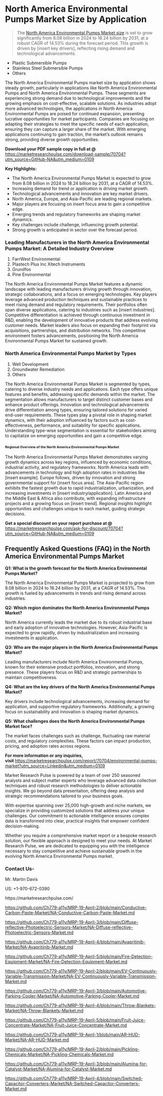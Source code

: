 <h1>North America Environmental Pumps Market&nbsp;Size by Application</h1><blockquote><p>The <a href="https://marketresearchpulse.com/download-sample/70704?utm_source=GitHub-NA&amp;utm_medium=0109">North America Environmental Pumps Market size</a> is set to grow significantly from 8.08 billion in 2024 to 18.24 billion by 2031, at a robust CAGR of 14.53% during the forecast period. This growth is driven by [insert key drivers], reflecting rising demand and technological advancements.</p></blockquote><ul><li>Plastic Submersible Pumps<li> Stainless Steel Submersible Pumps<li> Others</li></ul><p>The North America Environmental Pumps market size by application shows steady growth, particularly in applications like North America Environmental Pumps and North America Environmental Pumps. These segments are experiencing strong demand due to technological improvements and the growing emphasis on cost-effective, scalable solutions. As industries adopt more advanced technologies, the applications in North America Environmental Pumps are poised for continued expansion, presenting lucrative opportunities for market participants. Companies are focusing on adapting their strategies to meet the specific needs of each application, ensuring they can capture a larger share of the market. With emerging applications continuing to gain traction, the market’s outlook remains strong, providing diverse growth opportunities.</p><p><strong>Download your PDF sample copy in full at @ </strong><a href="https://marketresearchpulse.com/download-sample/70704?utm_source=GitHub-NA&amp;utm_medium=0109">https://marketresearchpulse.com/download-sample/70704?utm_source=GitHub-NA&amp;utm_medium=0109</a></p><p><strong>Key Highlights: </strong></p><ul><li>The North America Environmental Pumps Market is expected to grow from 8.08 billion in 2024 to 18.24 billion by 2031, at a CAGR of 14.53%.</li><li>Increasing demand for trend or application is driving market growth.</li><li>Technological advancements and innovation are key market drivers.</li><li>North America, Europe, and Asia-Pacific are leading regional markets.</li><li>Major players are focusing on insert focus area to gain a competitive edge.</li><li>Emerging trends and regulatory frameworks are shaping market dynamics.</li><li>Key challenges include challenge, influencing growth potential.</li><li>Strong growth is anticipated in sector over the forecast period.</li></ul><h3>Leading Manufacturers in the North America Environmental Pumps Market: A Detailed Industry Overview</h3><ol><li>FarrWest Environmental</li><li>Plastech Plus Inc Xitech Instruments</li><li>Grundfos</li><li>Pine Environmental</li></ol><div class="flex max-w-full flex-col flex-grow"><div class="min-h-8 text-message flex w-full flex-col items-end gap-2 whitespace-normal break-words [.text-message+&amp;]:mt-5" dir="auto" data-message-author-role="assistant" data-message-id="fd8432e4-4910-450d-b182-61b7bfb0a01f" data-message-model-slug="gpt-4o"><div class="flex w-full flex-col gap-1 empty:hidden first:pt-[3px]"><div class="markdown prose w-full break-words dark:prose-invert light"><p>The North America Environmental Pumps Market features a dynamic landscape with leading manufacturers driving growth through innovation, strategic collaborations, and a focus on emerging technologies. Key players leverage advanced production techniques and sustainable practices to meet rising demand and regulatory requirements. Their portfolios often span diverse applications, catering to industries such as [insert industries]. Competitive differentiation is achieved through continuous investment in R&amp;D, enabling the development of innovative products that address evolving customer needs. Market leaders also focus on expanding their footprint via acquisitions, partnerships, and distribution networks. This competitive environment fosters advancements, positioning the North America Environmental Pumps Market for sustained growth.</p></div></div></div></div><h3>North America Environmental Pumps Market by Types</h3><ol><li>Well Development<li> Groundwater Remediation<li> Others</li></ol><div class="flex max-w-full flex-col flex-grow"><div class="min-h-8 text-message flex w-full flex-col items-end gap-2 whitespace-normal break-words [.text-message+&amp;]:mt-5" dir="auto" data-message-author-role="assistant" data-message-id="084470be-0bb7-4664-bddf-5156b4f41249" data-message-model-slug="gpt-4o-mini"><div class="flex w-full flex-col gap-1 empty:hidden first:pt-[3px]"><div class="markdown prose w-full break-words dark:prose-invert light"><p>The North America Environmental Pumps Market is segmented by types, catering to diverse industry needs and applications. Each type offers unique features and benefits, addressing specific demands within the market. The segmentation allows manufacturers to target distinct customer bases and enhance product offerings. Innovation and technological advancements drive differentiation among types, ensuring tailored solutions for varied end-user requirements. These types play a pivotal role in shaping market dynamics, with their adoption influenced by factors such as cost-effectiveness, performance, and suitability for specific applications. Understanding type-wise segmentation is essential for stakeholders aiming to capitalize on emerging opportunities and gain a competitive edge.</p></div></div></div></div><h3><span style="font-size: 11px;">Regional Overview of the North America Environmental Pumps Market</span></h3><div class="flex max-w-full flex-col flex-grow"><div class="min-h-8 text-message flex w-full flex-col items-end gap-2 whitespace-normal break-words [.text-message+&amp;]:mt-5" dir="auto" data-message-author-role="assistant" data-message-id="e9038762-ce64-4e30-91c9-9bd413514231" data-message-model-slug="gpt-4o-mini"><div class="flex w-full flex-col gap-1 empty:hidden first:pt-[3px]"><div class="markdown prose w-full break-words dark:prose-invert light"><p>The North America Environmental Pumps Market demonstrates varying growth dynamics across key regions, influenced by economic conditions, industrial activity, and regulatory frameworks. North America leads with advancements in technology and high adoption rates in industries like [insert example]. Europe follows, driven by innovation and strong governmental support for [insert focus area]. The Asia-Pacific region exhibits the fastest growth due to rapid industrialization, urbanization, and increasing investments in [insert industry/application]. Latin America and the Middle East &amp; Africa also contribute, with expanding infrastructure projects and a growing focus on [insert trend]. Regional insights highlight opportunities and challenges unique to each market, guiding strategic decisions.</p></div></div></div></div><p><strong>Get a special discount on your report purchase at @ </strong><a href="https://marketresearchpulse.com/ask-for-discount/70704?utm_source=GitHub-NA&amp;utm_medium=0109">https://marketresearchpulse.com/ask-for-discount/70704?utm_source=GitHub-NA&amp;utm_medium=0109</a></p><h2>Frequently Asked Questions (FAQ) in the North America Environmental Pumps Market</h2><p><strong>Q1: What is the growth forecast for the North America Environmental Pumps Market?</strong></p><p>The North America Environmental Pumps Market is projected to grow from 8.08 billion in 2024 to 18.24 billion by 2031, at a CAGR of 14.53%. This growth is fueled by advancements in trends and rising demand across industries.</p><p><strong>Q2: Which region dominates the North America Environmental Pumps Market?</strong></p><p>North America currently leads the market due to its robust industrial base and early adoption of innovative technologies. However, Asia-Pacific is expected to grow rapidly, driven by industrialization and increasing investments in application.</p><p><strong>Q3: Who are the major players in the North America Environmental Pumps Market?</strong></p><p>Leading manufacturers include North America Environmental Pumps, known for their extensive product portfolios, innovation, and strong presence. These players focus on R&amp;D and strategic partnerships to maintain competitiveness.</p><p><strong>Q4: What are the key drivers of the North America Environmental Pumps Market?</strong></p><p>Key drivers include technological advancements, increasing demand for application, and supportive regulatory frameworks. Additionally, a growing focus on sustainability and innovation is shaping market dynamics.</p><p><strong>Q5: What challenges does the North America Environmental Pumps Market face?</strong></p><p>The market faces challenges such as challenge, fluctuating raw material costs, and regulatory complexities. These factors can impact production, pricing, and adoption rates across regions.</p><p><strong>For more information or any inquiries, visit&nbsp;</strong><a href="https://marketresearchpulse.com/report/70704/environmental-pumps-market?utm_source=Linkedin&utm_medium=0109">https://marketresearchpulse.com/report/70704/environmental-pumps-market?utm_source=Linkedin&utm_medium=0109</a></p><p>Market Research Pulse is powered by a team of over 250 seasoned analysts and subject matter experts who leverage advanced data collection techniques and robust research methodologies to deliver actionable insights. We go beyond data presentation, offering deep analysis and strategic recommendations tailored to your business goals.</p><p>With expertise spanning over 25,000 high-growth and niche markets, we specialize in providing customized solutions that address your unique challenges. Our commitment to actionable intelligence ensures complex data is transformed into clear, practical insights that empower confident decision-making.</p><p>Whether you require a comprehensive market report or a bespoke research solution, our flexible approach is designed to meet your needs. At Market Research Pulse, we are dedicated to equipping you with the intelligence necessary to stay competitive and achieve sustainable growth in the evolving North America Environmental Pumps market.</p><h3><strong>Contact Us-</strong></h3><p>Mr. Martin Davis</p><p>US: +1-970-672-0390</p><p>https://marketresearchpulse.com/</p><p><a href="https://github.com/Ch779-a11y/MRP-19-April-2/blob/main/Conductive-Carbon-Paste-Market/NA-Conductive-Carbon-Paste-Market.md">https://github.com/Ch779-a11y/MRP-19-April-2/blob/main/Conductive-Carbon-Paste-Market/NA-Conductive-Carbon-Paste-Market.md</a></p><p><a href="https://github.com/Ch779-a11y/MRP-19-April-3/blob/main/Diffuse-reflective-Photoelectric-Sensors-Market/NA-Diffuse-reflective-Photoelectric-Sensors-Market.md">https://github.com/Ch779-a11y/MRP-19-April-3/blob/main/Diffuse-reflective-Photoelectric-Sensors-Market/NA-Diffuse-reflective-Photoelectric-Sensors-Market.md</a></p><p><a href="https://github.com/Ch779-a11y/MRP-19-April-4/blob/main/Avapritinib-Market/NA-Avapritinib-Market.md">https://github.com/Ch779-a11y/MRP-19-April-4/blob/main/Avapritinib-Market/NA-Avapritinib-Market.md</a></p><p><a href="https://github.com/Ch779-a11y/MRP-19-April-5/blob/main/Fire-Detection-Equipment-Market/NA-Fire-Detection-Equipment-Market.md">https://github.com/Ch779-a11y/MRP-19-April-5/blob/main/Fire-Detection-Equipment-Market/NA-Fire-Detection-Equipment-Market.md</a></p><p><a href="https://github.com/Ch779-a11y/MRP-19-April-2/blob/main/EV-Continuously-Variable-Transmission-Market/NA-EV-Continuously-Variable-Transmission-Market.md">https://github.com/Ch779-a11y/MRP-19-April-2/blob/main/EV-Continuously-Variable-Transmission-Market/NA-EV-Continuously-Variable-Transmission-Market.md</a></p><p><a href="https://github.com/Ch779-a11y/MRP-19-April-3/blob/main/Automotive-Parking-Cooler-Market/NA-Automotive-Parking-Cooler-Market.md">https://github.com/Ch779-a11y/MRP-19-April-3/blob/main/Automotive-Parking-Cooler-Market/NA-Automotive-Parking-Cooler-Market.md</a></p><p><a href="https://github.com/Ch779-a11y/MRP-19-April-4/blob/main/Throw-Blankets-Market/NA-Throw-Blankets-Market.md">https://github.com/Ch779-a11y/MRP-19-April-4/blob/main/Throw-Blankets-Market/NA-Throw-Blankets-Market.md</a></p><p><a href="https://github.com/Ch779-a11y/MRP-19-April-5/blob/main/Fruit-Juice-Concentrate-Market/NA-Fruit-Juice-Concentrate-Market.md">https://github.com/Ch779-a11y/MRP-19-April-5/blob/main/Fruit-Juice-Concentrate-Market/NA-Fruit-Juice-Concentrate-Market.md</a></p><p><a href="https://github.com/Ch779-a11y/MRP-19-April-1/blob/main/AR-HUD-Market/NA-AR-HUD-Market.md">https://github.com/Ch779-a11y/MRP-19-April-1/blob/main/AR-HUD-Market/NA-AR-HUD-Market.md</a></p><p><a href="https://github.com/Ch779-a11y/MRP-19-April-2/blob/main/Pickling-Chemicals-Market/NA-Pickling-Chemicals-Market.md">https://github.com/Ch779-a11y/MRP-19-April-2/blob/main/Pickling-Chemicals-Market/NA-Pickling-Chemicals-Market.md</a></p><p><a href="https://github.com/Ch779-a11y/MRP-19-April-3/blob/main/Alumina-for-Catalyst-Market/NA-Alumina-for-Catalyst-Market.md">https://github.com/Ch779-a11y/MRP-19-April-3/blob/main/Alumina-for-Catalyst-Market/NA-Alumina-for-Catalyst-Market.md</a></p><p><a href="https://github.com/Ch779-a11y/MRP-19-April-4/blob/main/Switched-Capacitor-Converters-Market/NA-Switched-Capacitor-Converters-Market.md">https://github.com/Ch779-a11y/MRP-19-April-4/blob/main/Switched-Capacitor-Converters-Market/NA-Switched-Capacitor-Converters-Market.md</a></p>
